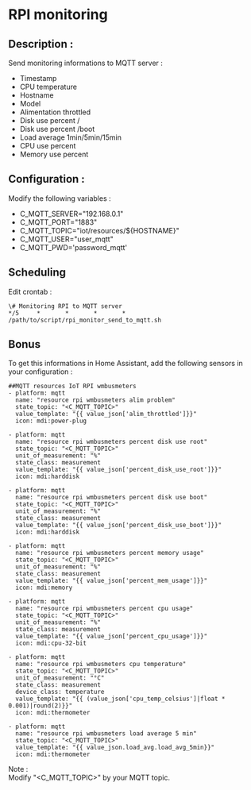 # RPI monitoring

## Description :

Send monitoring informations to MQTT server :  
- Timestamp
- CPU temperature
- Hostname
- Model
- Alimentation throttled
- Disk use percent /
- Disk use percent /boot
- Load average 1min/5min/15min
- CPU use percent
- Memory use percent
  
  
## Configuration :

Modify the following variables :  
- C_MQTT_SERVER="192.168.0.1"
- C_MQTT_PORT="1883"
- C_MQTT_TOPIC="iot/resources/${HOSTNAME}"
- C_MQTT_USER="user_mqtt"
- C_MQTT_PWD='password_mqtt'
  
  
## Scheduling

Edit crontab :
```
\# Monitoring RPI to MQTT server
*/5     *       *       *       *       /path/to/script/rpi_monitor_send_to_mqtt.sh
```

## Bonus

To get this informations in Home Assistant, add the following sensors in your configuration :  
```
##MQTT resources IoT RPI wmbusmeters
- platform: mqtt
  name: "resource rpi wmbusmeters alim problem"
  state_topic: "<C_MQTT_TOPIC>"
  value_template: "{{ value_json['alim_throttled']}}"
  icon: mdi:power-plug

- platform: mqtt
  name: "resource rpi wmbusmeters percent disk use root"
  state_topic: "<C_MQTT_TOPIC>"
  unit_of_measurement: "%"
  state_class: measurement
  value_template: "{{ value_json['percent_disk_use_root']}}"
  icon: mdi:harddisk

- platform: mqtt
  name: "resource rpi wmbusmeters percent disk use boot"
  state_topic: "<C_MQTT_TOPIC>"
  unit_of_measurement: "%"
  state_class: measurement
  value_template: "{{ value_json['percent_disk_use_boot']}}"
  icon: mdi:harddisk

- platform: mqtt
  name: "resource rpi wmbusmeters percent memory usage"
  state_topic: "<C_MQTT_TOPIC>"
  unit_of_measurement: "%"
  state_class: measurement
  value_template: "{{ value_json['percent_mem_usage']}}"
  icon: mdi:memory

- platform: mqtt
  name: "resource rpi wmbusmeters percent cpu usage"
  state_topic: "<C_MQTT_TOPIC>"
  unit_of_measurement: "%"
  state_class: measurement
  value_template: "{{ value_json['percent_cpu_usage']}}"
  icon: mdi:cpu-32-bit

- platform: mqtt
  name: "resource rpi wmbusmeters cpu temperature"
  state_topic: "<C_MQTT_TOPIC>"
  unit_of_measurement: "°C"
  state_class: measurement
  device_class: temperature
  value_template: "{{ (value_json['cpu_temp_celsius']|float * 0.001)|round(2)}}"
  icon: mdi:thermometer

- platform: mqtt
  name: "resource rpi wmbusmeters load average 5 min"
  state_topic: "<C_MQTT_TOPIC>"
  value_template: "{{ value_json.load_avg.load_avg_5min}}"
  icon: mdi:thermometer
```
  
Note :   
Modify "<C_MQTT_TOPIC>" by your MQTT topic.




